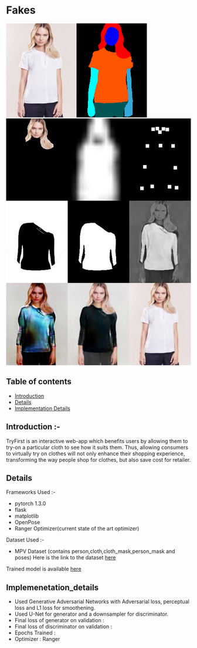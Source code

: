 # Fakes
<img src='https://github.com/hackabit19/Fakes/blob/master/Results/000164_0.jpg' /></t><img src='https://github.com/hackabit19/Fakes/blob/master/Results/000164_0.png' /><img src='https://github.com/hackabit19/Fakes/blob/master/Results/000568_1.jpg' />
</br>

## Table of contents
* [Introduction](#introduction)
* [Details](#details)
* [Implementation Details](#Implementation_details)

## Introduction :-
TryFirst is an interactive web-app which benefits users by allowing them to try-on a particular cloth to see how it suits them.
Thus, allowing consumers to virtually try on clothes will not only enhance their shopping experience, transforming the way
people shop for clothes, but also save cost for retailer. 
   
## Details
Frameworks Used :-</b>
* pytorch 1.3.0
* flask 
* matplotlib
* OpenPose
* Ranger Optimizer(current state of the art optimizer)

Dataset Used :-</b>
* MPV Dataset (contains person,cloth,cloth_mask,person_mask and poses)
Here is the link to the dataset [here](https://drive.google.com/open?id=1GiD74PMMykGAm3lwENpebewOYM1sgcNq)

Trained model is available [here](https://drive.google.com/open?id=1K1ZN4cNGzVHzQbC1Wz8_i-eivQhOFa3e)

## Implemenetation_details
* Used Generative Adversarial Networks with Adversarial loss, perceptual loss and L1 loss for smoothening.
* Used U-Net for generator and a downsampler for discriminator.
* Final loss of generator on validation : 
* Final loss of discriminator on validation :
* Epochs Trained :
* Optimizer : Ranger
